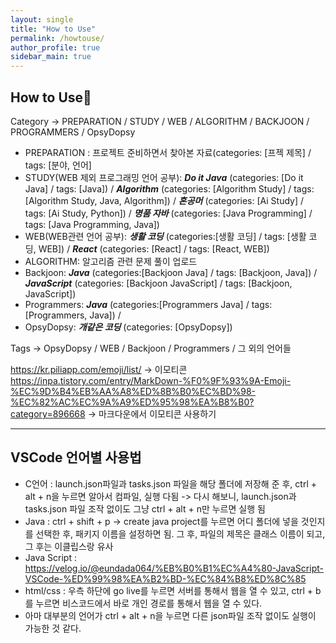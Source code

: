 ```yaml
---
layout: single
title: "How to Use"
permalink: /howtouse/
author_profile: true
sidebar_main: true
---
```


## How to Use🚀

Category -> PREPARATION / STUDY / WEB / ALGORITHM / BACKJOON / PROGRAMMERS / OpsyDopsy
  - PREPARATION : 프로젝트 준비하면서 찾아본 자료(categories: [프젝 제목] / tags: [분야, 언어]
  - STUDY(WEB 제외 프로그래밍 언어 공부): ***Do it Java*** (categories: [Do it Java] / tags: [Java]) / ***Algorithm*** (categories: [Algorithm Study] / tags: [Algorithm Study, Java, Algorithm]) / ***혼공머*** (categories: [Ai Study] / tags: [Ai Study, Python]) / ***명품 자바*** (categories: [Java Programming] / tags: [Java Programming, Java])
  - WEB(WEB관련 언어 공부): ***생활 코딩*** (categories:[생활 코딩] / tags: [생활 코딩, WEB]) / ***React*** (categories: [React] / tags: [React, WEB])
  - ALGORITHM: 알고리즘 관련 문제 풀이 업로드 
  - Backjoon: ***Java*** (categories:[Backjoon Java] / tags: [Backjoon, Java]) / ***JavaScript*** (categories: [Backjoon JavaScript] / tags: [Backjoon, JavaScript])
  - Programmers: ***Java*** (categories:[Programmers Java] / tags: [Programmers, Java]) / 
  - OpsyDopsy: ***개같은 코딩*** (categories: [OpsyDopsy])
 
Tags -> OpsyDopsy / WEB / Backjoon / Programmers / 그 외의 언어들

<https://kr.piliapp.com/emoji/list/>
-> 이모티콘
<br>
<https://inpa.tistory.com/entry/MarkDown-%F0%9F%93%9A-Emoji-%EC%9D%B4%EB%AA%A8%ED%8B%B0%EC%BD%98-%EC%82%AC%EC%9A%A9%ED%95%98%EA%B8%B0?category=896668> -> 마크다운에서 이모티콘 사용하기 <br>
<hr>

## VSCode 언어별 사용법
- C언어 : launch.json파일과 tasks.json 파일을 해당 폴더에 저장해 준 후, ctrl + alt + n을 누르면 알아서 컴파일, 실행 다됨 -> 다시 해보니, launch.json과 tasks.json 파일 조작 없이도 그냥 ctrl + alt + n만 누르면 실행 됨
- Java : ctrl + shift + p -> create java project를 누르면 어디 폴더에 넣을 것인지를 선택한 후, 패키지 이름을 설정하면 됨. 그 후, 파일의 제목은 클래스 이름이 되고, 그 후는 이클립스랑 유사
- Java Script : <https://velog.io/@eundada064/%EB%B0%B1%EC%A4%80-JavaScript-VSCode-%ED%99%98%EA%B2%BD-%EC%84%B8%ED%8C%85>
- html/css : 우측 하단에 go live를 누르면 서버를 통해서 웹을 열 수 있고, ctrl + b를 누르면 비스코드에서 바로 개인 경로를 통해서 웹을 열 수 있다. 
- 아마 대부분의 언어가 ctrl + alt + n을 누르면 다른 json파일 조작 없이도 실행이 가능한 것 같다. 
